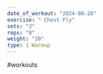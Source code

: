 ```yaml
---
date_of_workout: "2024-08-20"
exercise: " Chest Fly"
sets: "2"
reps: "8"
weight: "20"
type: 1 Warmup
---
```

#workouts